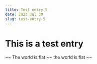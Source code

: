 ```yaml
---
title: Test entry 5
date: 2023 Jul 30
slug: test-entry-5
---
```

# T﻿his is a test entry

~﻿~ The world is flat ~~ the world is flat ~~
